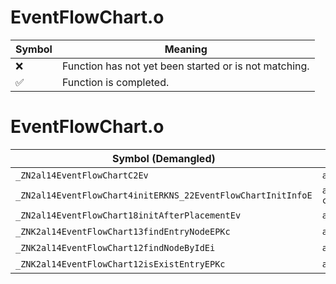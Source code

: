 # EventFlowChart.o
| Symbol | Meaning 
| ------------- | ------------- 
| :x: | Function has not yet been started or is not matching. 
| :white_check_mark: | Function is completed. 


# EventFlowChart.o
| Symbol (Demangled) | Symbol (Mangled) | Decompiled? |
| ------------- |  ------------- | ------------- |
| `_ZN2al14EventFlowChartC2Ev` | `al::EventFlowChart::EventFlowChart(void)` | :white_check_mark: |
| `_ZN2al14EventFlowChart4initERKNS_22EventFlowChartInitInfoE` | `al::EventFlowChart::init(al::EventFlowChartInitInfo const&)` | :white_check_mark: |
| `_ZN2al14EventFlowChart18initAfterPlacementEv` | `al::EventFlowChart::initAfterPlacement(void)` | :white_check_mark: |
| `_ZNK2al14EventFlowChart13findEntryNodeEPKc` | `al::EventFlowChart::findEntryNode(char const*)const` | :white_check_mark: |
| `_ZNK2al14EventFlowChart12findNodeByIdEi` | `al::EventFlowChart::findNodeById(int)const` | :white_check_mark: |
| `_ZNK2al14EventFlowChart12isExistEntryEPKc` | `al::EventFlowChart::isExistEntry(char const*)const` | :white_check_mark: |
